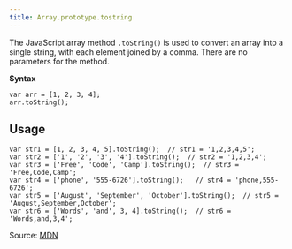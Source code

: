 ```yaml
---
title: Array.prototype.tostring
---
```

The JavaScript array method `.toString()` is used to convert an array into a single string, with each element joined by a comma. There are no parameters for the method.

**Syntax**

    var arr = [1, 2, 3, 4];
    arr.toString();

## Usage

    var str1 = [1, 2, 3, 4, 5].toString();  // str1 = '1,2,3,4,5';
    var str2 = ['1', '2', '3', '4'].toString();  // str2 = '1,2,3,4';
    var str3 = ['Free', 'Code', 'Camp'].toString();  // str3 = 'Free,Code,Camp';
    var str4 = ['phone', '555-6726'].toString();   // str4 = 'phone,555-6726';
    var str5 = ['August', 'September', 'October'].toString();  // str5 = 'August,September,October';
    var str6 = ['Words', 'and', 3, 4].toString();  // str6 = 'Words,and,3,4';

Source: [MDN](https://developer.mozilla.org/en-US/docs/Web/JavaScript/Reference/Global_Objects/Array/toString)